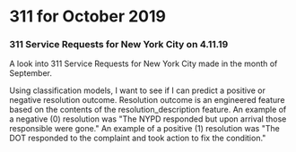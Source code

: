 # 311 for October 2019
### 311 Service Requests for New York City on 4.11.19

A look into 311 Service Requests for New York City made in the month of September.

Using classification models, I want to see if I can predict a positive or negative resolution outcome. Resolution outcome is an engineered feature based on the contents of the resolution_description feature. An example of a negative (0) resolution was "The NYPD responded but upon arrival those responsible were gone." An example of a positive (1) resolution was "The DOT responded to the complaint and took action to fix the condition."
